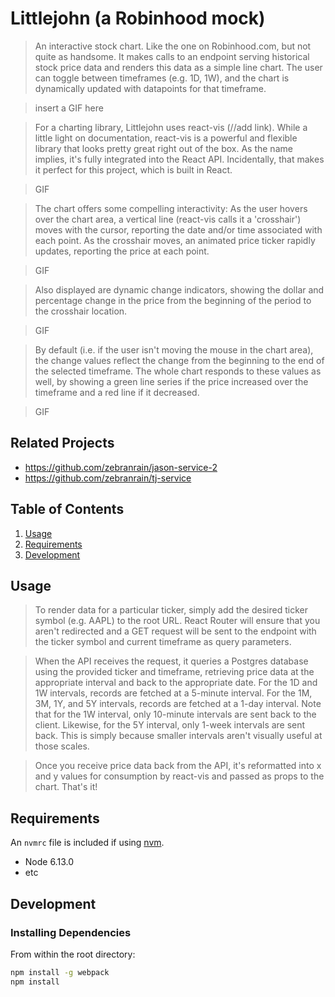 # Littlejohn (a Robinhood mock)

> An interactive stock chart. Like the one on Robinhood.com, but not quite as handsome. It makes calls to an endpoint serving historical stock price data and renders this data as a simple line chart. The user can toggle between timeframes (e.g. 1D, 1W), and the chart is dynamically updated with datapoints for that timeframe.

> insert a GIF here

> For a charting library, Littlejohn uses react-vis (//add link). While a little light on documentation, react-vis is a powerful and flexible library that looks pretty great right out of the box. As the name implies, it's fully integrated into the React API. Incidentally, that makes it perfect for this project, which is built in React.

> GIF

> The chart offers some compelling interactivity: As the user hovers over the chart area, a vertical line (react-vis calls it a 'crosshair') moves with the cursor, reporting the date and/or time associated with each point. As the crosshair moves, an animated price ticker rapidly updates, reporting the price at each point.

> GIF

> Also displayed are dynamic change indicators, showing the dollar and percentage change in the price from the beginning of the period to the crosshair location. 

> GIF

> By default (i.e. if the user isn't moving the mouse in the chart area), the change values reflect the change from the beginning to the end of the selected timeframe. The whole chart responds to these values as well, by showing a green line series if the price increased over the timeframe and a red line if it decreased. 

>GIF

## Related Projects

  - https://github.com/zebranrain/jason-service-2
  - https://github.com/zebranrain/tj-service

## Table of Contents

1. [Usage](#Usage)
1. [Requirements](#requirements)
1. [Development](#development)

## Usage

> To render data for a particular ticker, simply add the desired ticker symbol (e.g. AAPL) to the root URL. React Router will ensure that you aren't redirected and a GET request will be sent to the endpoint with the ticker symbol and current timeframe as query parameters.

> When the API receives the request, it queries a Postgres database using the provided ticker and timeframe, retrieving price data at the appropriate interval and back to the appropriate date. For the 1D and 1W intervals, records are fetched at a 5-minute interval. For the 1M, 3M, 1Y, and 5Y intervals, records are fetched at a 1-day interval. Note that for the 1W interval, only 10-minute intervals are sent back to the client. Likewise, for the 5Y interval, only 1-week intervals are sent back. This is simply because smaller intervals aren't visually useful at those scales.

> Once you receive price data back from the API, it's reformatted into x and y values for consumption by react-vis and passed as props to the chart. That's it!

## Requirements

An `nvmrc` file is included if using [nvm](https://github.com/creationix/nvm).

- Node 6.13.0
- etc

## Development

### Installing Dependencies

From within the root directory:

```sh
npm install -g webpack
npm install
```

